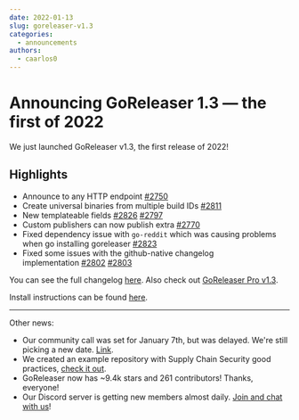 ```yaml
---
date: 2022-01-13
slug: goreleaser-v1.3
categories:
  - announcements
authors:
  - caarlos0
---
```


# Announcing GoReleaser 1.3 — the first of 2022

We just launched GoReleaser v1.3, the first release of 2022!

<!-- more -->

## **Highlights**

- Announce to any HTTP endpoint [#2750](https://github.com/goreleaser/goreleaser/pull/2750)
- Create universal binaries from multiple build IDs [#2811](https://github.com/goreleaser/goreleaser/pull/2811)
- New templateable fields [#2826](https://github.com/goreleaser/goreleaser/pull/2826) [#2797](https://github.com/goreleaser/goreleaser/pull/2797)
- Custom publishers can now publish extra [#2770](https://github.com/goreleaser/goreleaser/pull/2770)
- Fixed dependency issue with `go-reddit` which was causing problems when go installing goreleaser [#2823](https://github.com/goreleaser/goreleaser/pull/2823)
- Fixed some issues with the github-native changelog implementation [#2802](https://github.com/goreleaser/goreleaser/pull/2802) [#2803](https://github.com/goreleaser/goreleaser/pull/2803)

You can see the full changelog [here](https://github.com/goreleaser/goreleaser/releases/tag/v1.3.0). Also check out [GoReleaser Pro v1.3](https://github.com/goreleaser/goreleaser-pro/releases/tag/v1.3.0-pro).

Install instructions can be found [here](https://goreleaser.com/install/).

---

Other news:

- Our community call was set for January 7th, but was delayed. We're still picking a new date. [Link](https://github.com/goreleaser/community/pull/2).
- We created an example repository with Supply Chain Security good practices, [check it out](https://github.com/goreleaser/supply-chain-example).
- GoReleaser now has ~9.4k stars and 261 contributors! Thanks, everyone!
- Our Discord server is getting new members almost daily. [Join and chat with us](https://discord.gg/RGEBtg8vQ6)!
